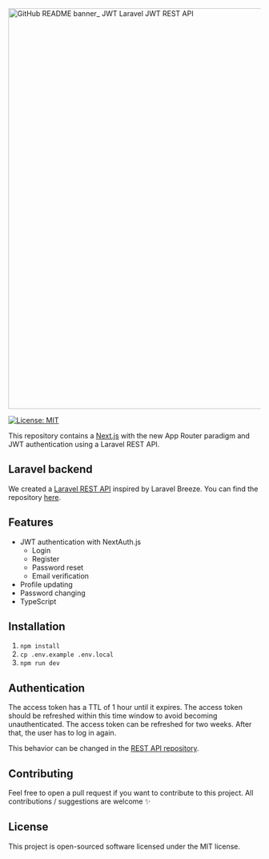 <!-- Update header image -->

<img width="800" alt="GitHub README banner_ JWT Laravel JWT REST API" src="https://github.com/avocado-media/laravel-jwt-rest-api/assets/32078923/30f5cd6c-d352-4e79-8bd1-7cb5945d3172">

[![License: MIT](https://img.shields.io/badge/License-MIT-green.svg)](https://opensource.org/licenses/MIT)

This repository contains a [Next.js](https://nextjs.org/) with the new App Router paradigm and JWT authentication using a Laravel REST API.

## Laravel backend

We created a [Laravel REST API](https://laravel.com/) inspired by Laravel Breeze. You can find the
repository [here](https://github.com/avocado-media/laravel-jwt-rest-api).

## Features

- JWT authentication with NextAuth.js
  - Login
  - Register
  - Password reset
  - Email verification
- Profile updating
- Password changing
- TypeScript

## Installation

1. `npm install`
2. `cp .env.example .env.local`
3. `npm run dev`

## Authentication

The access token has a TTL of 1 hour until it expires. The access token should be refreshed within this time window to avoid becoming unauthenticated. The access token can be refreshed for two weeks. After that, the user has to log in again.

This behavior can be changed in the [REST API repository](https://github.com/avocado-media/laravel-jwt-rest-api).

## Contributing

Feel free to open a pull request if you want to contribute to this project. All contributions / suggestions are
welcome ✨

## License

This project is open-sourced software licensed under the MIT license.

